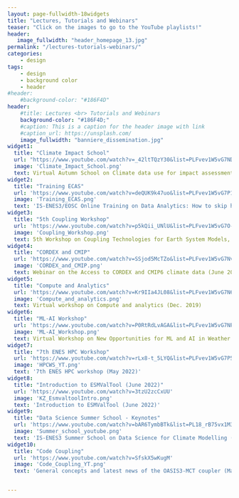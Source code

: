 ```yaml
---
layout: page-fullwidth-18widgets
title: "Lectures, Tutorials and Webinars"
teaser: "Click on the images to go to the YouTube playlists!"
header:
   image_fullwidth: "header_homepage_13.jpg"
permalink: "/lectures-tutorials-webinars/"
categories:
    - design
tags:
    - design
    - background color
    - header
#header:
    #background-color: "#186F4D"
header:
    #title: Lectures <br> Tutorials and Webinars
    background-color: "#186F4D;"
    #caption: This is a caption for the header image with link
    #caption_url: https://unsplash.com/
    image_fullwidth: "banniere_dissemination.jpg"
widget1:
  title: "Climate Impact School"
  url: "https://www.youtube.com/watch?v=_42ltTQzY30&list=PLFvev1W5vG7NDEZhxObXDd1Bc5rnBpYrk"
  image: 'Climate_Impact_School.png'
  text: Virtual Autumn School on Climate data use for impact assessments (Nov-Dec 2020)
widget2:
  title: "Training ECAS"
  url: 'https://www.youtube.com/watch?v=deQUK9k47uo&list=PLFvev1W5vG7P1VGITP3ys1GpXnhL--jIc'
  image: 'Training_ECAS.png'
  text: 'IS-ENES3/EOSC Online Training on Data Analytics: How to skip high-volume data transfer and access free computing resources for your CMIP analyses (March 2021)'
widget3:
  title: "5th Coupling Workshop"
  url: 'https://www.youtube.com/watch?v=p5kQii_UNlU&list=PLFvev1W5vG7O-h0H1AYrXHtkPQ3zAOZjt'
  image: 'Coupling_Workshop.png'
  text: 5th Workshop on Coupling Technologies for Earth System Models, Sept 2020
widget4:
  title: "CORDEX and CMIP"
  url: 'https://www.youtube.com/watch?v=SSjod5McTZo&list=PLFvev1W5vG7Nv-wzntcCp46XbqJKWaqRB'
  image: 'CORDEX_and_CMIP.png'
  text: Webinar on the Access to CORDEX and CMIP6 climate data (June 2020)
widget5:
  title: "Compute and Analytics"
  url: 'https://www.youtube.com/watch?v=Kr9IIa4JL08&list=PLFvev1W5vG7N69d4mD0Aa6FgNiuisQDcl'
  image: 'Compute_and_analytics.png'
  text: Virtual workshop on Compute and analytics (Dec. 2019)
widget6:
  title: "ML-AI Workshop"
  url: 'https://www.youtube.com/watch?v=P0RtRdLvAGA&list=PLFvev1W5vG7NP2xSRRorQabHWKKwJqw54'
  image: 'ML-AI_Workshop.png'
  text: Virtual Workshop on New Opportunities for ML and AI in Weather and Climate Modelling (March 2021)
widget7:
  title: "7th ENES HPC Workshop"
  url: 'https://www.youtube.com/watch?v=rLx8-t_5LYQ&list=PLFvev1W5vG7P56bYBrfQTaSYEPeijjolJ'
  image: 'HPCWS_YT.png'
  text: '7th ENES HPC workshop (May 2022)'
widget8:
  title: "Introduction to ESMValTool (June 2022)"
  url: 'https://www.youtube.com/watch?v=3tzU2zcCxUU'
  image: 'KZ_EsmvaltoolIntro.png'
  text: 'Introduction to ESMValTool (June 2022)'
widget9:
  title: "Data Science Summer School - Keynotes"
  url: 'https://www.youtube.com/watch?v=bAR6TymbBTk&list=PL18_rB75vx1M3TMTnR8dkfLHYAa7447pF&index=1'
  image: 'Summer_school_youtube.png'
  text: 'IS-ENES3 Summer School on Data Science for Climate Modelling (Sept. 2022, Athens) - Keynotes'
widget10:
  title: "Code Coupling"
  url: 'https://www.youtube.com/watch?v=SfskX5wKugM'
  image: 'Code_Coupling_YT.png'
  text: 'General concepts and latest news of the OASIS3-MCT coupler (May 2022), Sophie Valcke (CERFACS)'


---
```


